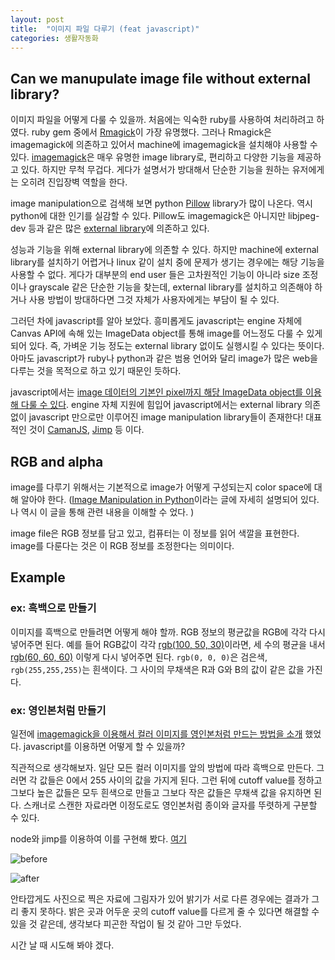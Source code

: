 ```yaml
---
layout: post
title:  "이미지 파일 다루기 (feat javascript)"
categories: 생활자동화
---
```



## Can we manupulate image file without external library?

이미지 파일을 어떻게 다룰 수 있을까. 처음에는 익숙한 ruby를 사용하여 처리하려고 하였다. ruby gem 중에서 [Rmagick](https://rmagick.github.io/)이 가장 유명했다. 그러나 Rmagick은 imagemagick에 의존하고 있어서 machine에 imagemagick을 설치해야 사용할 수 있다. [imagemagick](https://www.imagemagick.org)은 매우 유명한 image library로, 편리하고 다양한 기능을 제공하고 있다. 하지만 무척 무겁다. 게다가 설명서가 방대해서 단순한 기능을 원하는 유저에게는 오히려 진입장벽 역할을 한다.

image manipulation으로 검색해 보면 python [Pillow](https://github.com/python-pillow/Pillow) library가 많이 나온다. 역시 python에 대한 인기를 실감할 수 있다. Pillow도 imagemagick은 아니지만 libjpeg-dev 등과 같은 많은 [external library](https://pillow.readthedocs.io/en/latest/installation.html#external-libraries)에 의존하고 있다.

성능과 기능을 위해 external library에 의존할 수 있다. 하지만 machine에 external library를 설치하기 어렵거나 linux 같이 설치 중에 문제가 생기는 경우에는 해당 기능을 사용할 수 없다. 게다가 대부분의 end user 들은 고차원적인 기능이 아니라 size 조정이나 grayscale 같은 단순한 기능을 찾는데, external library를 설치하고 의존해야 하거나 사용 방법이 방대하다면 그것 자체가 사용자에게는 부담이 될 수 있다.

그러던 차에 javascript를 알아 보았다. 흥미롭게도 javascript는 engine 자체에 Canvas API에 속해 있는 ImageData object를 통해 image를 어느정도 다룰 수 있게 되어 있다. 즉, 가벼운 기능 정도는 external library 없이도 실행시킬 수 있다는 뜻이다. 아마도 javascript가 ruby나 python과 같은 범용 언어와 달리 image가 많은 web을 다루는 것을 목적으로 하고 있기 때문인 듯하다.

javascript에서는 [image 데이터의 기본인 pixel까지 해당 ImageData object를 이용해 다룰 수 있다](https://developer.mozilla.org/en-US/docs/Web/API/Canvas_API/Tutorial/Pixel_manipulation_with_canvas). engine 자체 지원에 힘입어 javascript에서는 external library 의존 없이 javascript 만으로만 이루어진 image manipulation library들이 존재한다! 대표적인 것이 [CamanJS](http://camanjs.com/), [Jimp](https://github.com/oliver-moran/jimp) 등 이다.

## RGB and alpha

image를 다루기 위해서는 기본적으로 image가 어떻게 구성되는지 color space에 대해 알아야 한다. ([Image Manipulation in Python](https://www.codementor.io/isaib.cicourel/image-manipulation-in-python-du1089j1u)이라는 글에 자세히 설명되어 있다. 나 역시 이 글을 통해 관련 내용을 이해할 수 었다. )

image file은 RGB 정보를 담고 있고, 컴퓨터는 이 정보를 읽어 색깔을 표현한다. image를 다룬다는 것은 이 RGB 정보를 조정한다는 의미이다.

## Example

### ex: 흑백으로 만들기

이미지를 흑백으로 만들려면 어떻게 해야 할까. RGB 정보의 평균값을 RGB에 각각 다시 넣어주면 된다. 예를 들어 RGB값이 각각 [rgb(100, 50, 30)](https://convertingcolors.com/rgb-color-100_50_30.html)이라면, 세 수의 평균을 내서 [rgb(60, 60, 60)](https://convertingcolors.com/rgb-color-60_60_60.html) 이렇게 다시 넣어주면 된다. `rgb(0, 0, 0)`은 검은색, `rgb(255,255,255)`는 흰색이다. 그 사이의 무채색은 R과 G와 B의 값이 같은 값을 가진다.

### ex: 영인본처럼 만들기

일전에 [imagemagick을 이용해서 컬러 이미지를 영인본처럼 만드는 방법을 소개](http://pinedance.github.io/blog/2016/06/10/%EC%8A%A4%EC%BA%94-%EC%9D%B4%EB%AF%B8%EC%A7%80-%EB%AC%B8%EC%84%9C-%ED%9D%91%EB%B0%B1-%EB%A7%8C%EB%93%A4%EA%B8%B0) 했었다. javascript를 이용하면 어떻게 할 수 있을까?

직관적으로 생각해보자. 일단 모든 컬러 이미지를 앞의 방법에 따라 흑백으로 만든다. 그러면 각 값들은 0에서 255 사이의 값을
 가지게 된다. 그런 뒤에 cutoff value를 정하고 그보다 높은 값들은 모두 흰색으로 만들고 그보다 작은 값들은 무채색 값을 유지하면 된다. 스캐너로 스캔한 자료라면 이정도로도 영인본처럼 종이와 글자를 뚜렷하게 구분할 수 있다.

node와 jimp를 이용하여 이를 구현해 봤다. [여기](https://github.com/pinedance/snippets/tree/master/BlackAndWhite/javascript.version)

![before](https://pinedance.github.io/blog/assets/img/2016-06-10/before.jpg)

![after](https://lh3.googleusercontent.com/PGuCAxLti0lJuGbbPoAoFcmTMWItOwpi4O8NTaxlolSYeL63qHtnmjTNnwFEoa8ht7oA95SOCMKCKBiYm-JGkvlVdowbCHN3YnUqJFKO35fsrIn4BHDeRsZAmzjD0-zzCVHfBu2tWzku6VkxUBW_qbym52ljzAGbK92jrqSfZYnIi8-vJZQ_1KGZC0dgZ7HnmQvwm1vFB_jNfH9dSgXqRV0bbQGdJeZ-mbHTYzSFyuD0R5iU424ywBMMFVMz01Ousuqvgybk5wwoaEi08bVBdVsG7XV2q_Pf-tap0bfHLlc0xfBQBvaVmMgFQcYcXDjdTtmbUQETmxoYTyneTsfUBz8BygdZTRWwW1jY82uCmvTnuwk25vELCVMXPQ0wXoB1FKhlbDFgn1Uo2zFGN1KQiC0qobTkOtTx-m5AAg24CJikJdvORXqYHgbhXuSWcGI5Go1hO3zzuinlw9QvlAod3LxwwxmlQ5GlC-7TX7MFAs3X_ULY2R9GhrD60qP8TpW1ARF_i9mK9_TYfFRFRQOJ2tEMQjawQE0eB4mDLF8-vP3Mk9KoOH-tQXOTNVQHzPXTvxFrgpZdxsdMhrucuTMxep2czyuU4ChC9SqnAjSYQslBfBGXg-Z6rv34m9RyFVe6LqL-rHdRZ4bL9JASekOXzNSxFziX3ZmV29iDQLBWmDge4J0=w1024-h683-no)

안타깝게도 사진으로 찍은 자료에 그림자가 있어 밝기가 서로 다른 경우에는 결과가 그리 좋지 못하다. 밝은 곳과 어두운 곳의 cutoff value를 다르게 줄 수 있다면 해결할 수 있을 것 같은데, 생각보다 피곤한 작업이 될 것 같아 그만 두었다.

시간 날 때 시도해 봐야 겠다.
